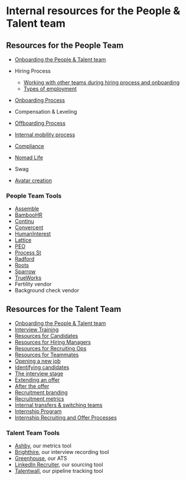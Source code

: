 # Internal resources for the People & Talent team

## Resources for the People Team

- [Onboarding the People & Talent team](onboarding/index.md)
- Hiring Process

  - [Working with other teams during hiring process and onboarding](people-ops/tools/working-with-other-teams.md)
  - [Types of employment](people-ops/tools/types-of-employment.md)

- [Onboarding Process](people-ops/tools/internal-onboarding.md)
- Compensation & Leveling
- [Offboarding Process](people-ops/tools/internal-offboarding.md)
- [Internal mobility process](people-ops/tools/internal-mobility.md)
- [Compliance](people-ops/tools/internal-compliance.md)
- [Nomad Life](../../benefits-pay-perks/benefits-perks/nomad-life.md)
- Swag
- [Avatar creation](https://docs.google.com/document/d/1AMAGHqhzPvLxdqTgHws3NY4uQGz6-7B5RVcLhiprEYg/edit)

### People Team Tools

- [Assemble](people-ops/tools/assemble.md)
- [BambooHR](people-ops/tools/bamboohr.md)
- [Continu](people-ops/tools/continu.md)
- [Convercent](people-ops/tools/convercent.md)
- [HumanInterest](people-ops/tools/humaninterest.md)
- [Lattice](people-ops/tools/lattice.md)
- [PEO](people-ops/tools/peo.md)
- [Process St](people-ops/tools/process-st.md)
- [Radford](people-ops/tools/radford.md)
- [Roots](people-ops/tools/roots.md)
- [Sparrow](people-ops/tools/sparrow.md)
- [TrueWorks](people-ops/tools/trueworks.md)
- Fertility vendor
- Background check vendor

## Resources for the Talent Team

- [Onboarding the People & Talent team](onboarding/index.md)
- [Interview Training](talent/tools/interview_training.md)
- [Resources for Candidates](resources_for_candidates.md)
- [Resources for Hiring Managers](index.md#resources-for-hiring-managers)
- [Resources for Recruiting Ops](talent/tools/resources_for_recruiting_operations.md)
- [Resources for Teammates](index.md#resources-for-teammates)
- [Opening a new job](talent/process/opening_a_new_job.md)
- [Identifying candidates](talent/process/identifying_candidates.md)
- [The interview stage](talent/process/interview_process.md)
- [Extending an offer](talent/process/extending_an_offer.md)
- [After the offer](talent/process/after_the_offer.md)
- [Recruitment branding](talent/process/recruitment_branding.md)
- [Recruitment metrics](talent/process/talent_metrics.md)
- [Internal transfers & switching teams](../../company-info-and-process/working-at-sourcegraph/switching-teams.md)
- [Internship Program](talent/internship/index.md)
- [Internship Recruiting and Offer Processes](talent/internship/internship-recruiting-and-offers.md)

### Talent Team Tools

- [Ashby](https://app.ashbyhq.com/access), our metrics tool
- [Brighthire](talent/tools/guide_to_using_brighthire.md), our interview recording tool
- [Greenhouse](talent/tools/guide_to_using_greenhouse.md), our ATS
- [LinkedIn Recruiter](talent/process/linkedin.md), our sourcing tool
- [Talentwall](talent/tools/guide_to_using_talentwall.md), our pipeline tracking tool
